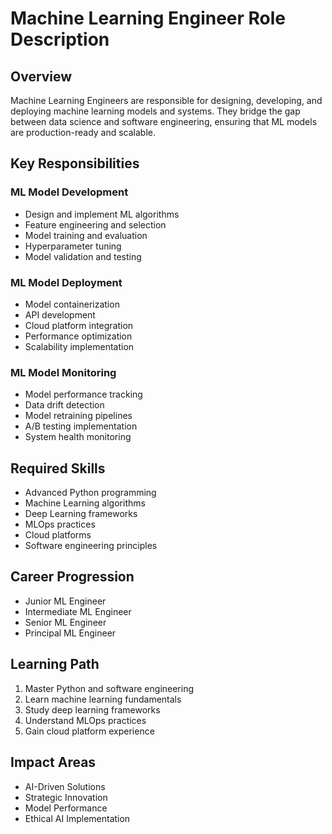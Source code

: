 # Machine Learning Engineer Role Description

## Overview
Machine Learning Engineers are responsible for designing, developing, and deploying machine learning models and systems. They bridge the gap between data science and software engineering, ensuring that ML models are production-ready and scalable.

## Key Responsibilities

### ML Model Development
- Design and implement ML algorithms
- Feature engineering and selection
- Model training and evaluation
- Hyperparameter tuning
- Model validation and testing

### ML Model Deployment
- Model containerization
- API development
- Cloud platform integration
- Performance optimization
- Scalability implementation

### ML Model Monitoring
- Model performance tracking
- Data drift detection
- Model retraining pipelines
- A/B testing implementation
- System health monitoring

## Required Skills
- Advanced Python programming
- Machine Learning algorithms
- Deep Learning frameworks
- MLOps practices
- Cloud platforms
- Software engineering principles

## Career Progression
- Junior ML Engineer
- Intermediate ML Engineer
- Senior ML Engineer
- Principal ML Engineer

## Learning Path
1. Master Python and software engineering
2. Learn machine learning fundamentals
3. Study deep learning frameworks
4. Understand MLOps practices
5. Gain cloud platform experience

## Impact Areas
- AI-Driven Solutions
- Strategic Innovation
- Model Performance
- Ethical AI Implementation 